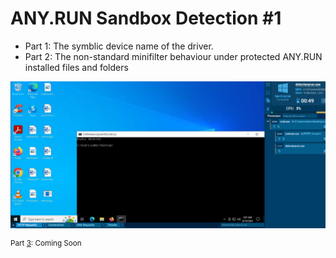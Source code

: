 # ANY.RUN Sandbox Detection #1

- Part 1: The symblic device name of the driver.
- Part 2: The non-standard minifilter behaviour under protected ANY.RUN installed files and folders

![IMG](.png)

<sup>
Part <u>3</u>: Coming Soon
</sup>

